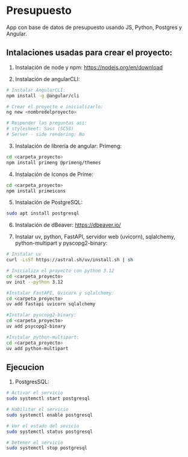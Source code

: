 # Presupuesto
App con base de datos de presupuesto usando JS, Python, Postgres y Angular.

## Intalaciones usadas para crear el proyecto:
1. Instalación de node y npm:
https://nodejs.org/en/download

2. Instalación de angularCLI: 
``` bash 
# Instalar AngularCLI:
npm install -g @angular/cli 

# Crear el proyecto e inicializarlo:
ng new <nombredelproyecto>

# Responder las preguntas asi:
# stylesheet: Sass (SCSS) 
# Server - side rendering: No
```

3. Instalación de librería de angular: Primeng: 
``` bash
cd <carpeta_proyecto>
npm install primeng @primeng/themes
```

4. Instalación de Iconos de Prime: 
``` bash
cd <carpeta_proyecto>
npm install primeicons
```

5. Instalación de PostgreSQL:

```bash
sudo apt install postgresql
```

6. Instalación de dBeaver:
https://dbeaver.io/

7. Instalar uv, python, FastAPI, servidor web (uvicorn), sqlalchemy, python-multipart y pyscopg2-binary: 

```bash
# Instalar uv
curl -LsSf https://astral.sh/uv/install.sh | sh 

# Inicializa el proyecto con python 3.12
cd <carpeta_proyecto> 
uv init --python 3.12

#Instalar FastAPI, Uvicorn y sqlalchemy:
cd <carpeta_proyecto> 
uv add fastapi uvicorn sqlalchemy

#Instalar pyscopg2-binary: 
cd <carpeta_proyecto>  
uv add psycopg2-binary

#Instalar python-multipart:
cd <carpeta_proyecto> 
uv add python-multipart

```

## Ejecucion

1. PostgresSQL:
```bash
# Activar el servicio
sudo systemctl start postgresql

# Habilitar el servicio
sudo systemctl enable postgresql 

# Ver el estado del sevicio
sudo systemctl status postgresql

# Detener el servicio
sudo systemctl stop postgresql 
```



